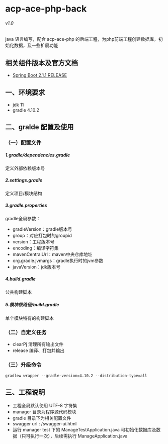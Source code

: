 # acp-ace-php-back 
###### v1.0
java 语言编写，配合 acp-ace-php 的后端工程，为php前端工程创建数据库，初始化数据，及一些扩展功能
## 相关组件版本及官方文档
- [Spring Boot 2.1.1.RELEASE](https://projects.spring.io/spring-boot) 
## 一、环境要求
- jdk 11
- gradle 4.10.2

## 二、gralde 配置及使用
### （一）配置文件
##### 1.gradle/dependencies.gradle
定义外部依赖版本号
    
##### 2.settings.gradle
定义项目/模块结构

##### 3.gradle.properties
gradle全局参数：
- gradleVersion：gradle版本号
- group：对应打包时的groupid
- version：工程版本号
- encoding：编译字符集
- mavenCentralUrl：maven中央仓库地址
- org.gradle.jvmargs：gradle执行时的jvm参数
- javaVersion：jdk版本号
    
##### 4.build.gradle
公共构建脚本
    
##### 5.模块根路径/build.gradle
单个模块特有的构建脚本

### （二）自定义任务
- clearPj 清理所有输出文件
- release 编译、打包并输出

### （三）升级命令
``
    gradlew wrapper --gradle-version=4.10.2 --distribution-type=all
``

## 三、工程说明
- 工程全局默认使用 UTF-8 字符集
- manager 目录为程序源代码模块
- gradle 目录下为相关配置文件
- swagger url : /swagger-ui.html
- 运行 manager test 下的 ManageTestApplication.java 可初始化数据库及数据（只可执行一次），后续需执行 ManageApplication.java